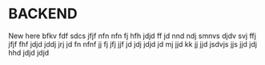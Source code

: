 # BACKEND
New here bfkv fdf  sdcs jfjf nfn nfn fj hfh jdjd
ff jd nnd ndj smnvs djdv svj ffj jfjf fhf jdjd jddj jrj jd fn nfnf jj fj jfj jjf jd jdj jdjd jd mj jjd kk jj jjd jsdvjs jjs jjd jdj hhd jdjd jdjd